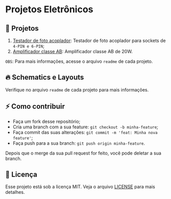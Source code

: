 # Projetos Eletrônicos


## :page_facing_up:	Projetos
  1. [Testador de foto acoplador](./OptoCouplerTester/): Testador de foto acoplador para sockets de `4-PIN e 6-PIN`;
  2. [Amplificador classe AB](./AmplificadorClasseAB/): Amplificador classe AB de 20W.
  
`OBS`: Para mais informações, acesse o arquivo `readme` de cada projeto.


## 🔥 Schematics e Layouts
Verifique no arquivo `readme` de cada projeto para mais informações.


## ⚡️ Como contribuir

- Faça um fork desse repositório;
- Cria uma branch com a sua feature: `git checkout -b minha-feature`;
- Faça commit das suas alterações: `git commit -m 'feat: Minha nova feature'`;
- Faça push para a sua branch: `git push origin minha-feature`.

Depois que o merge da sua pull request for feito, você pode deletar a sua branch.


## :memo: Licença

Esse projeto está sob a licença MIT. Veja o arquivo [LICENSE](LICENSE) para mais detalhes.
